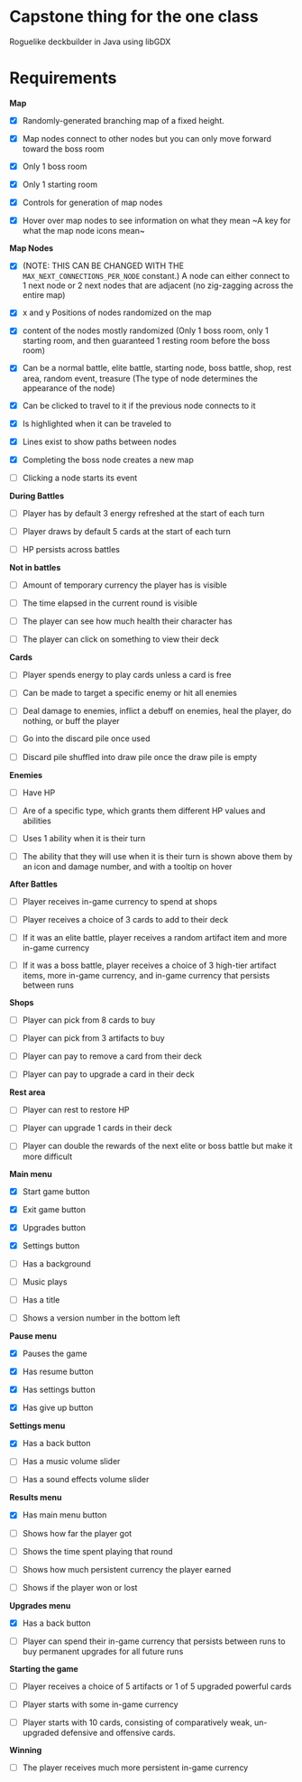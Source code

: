 <h1>Capstone thing for the one class</h1>
Roguelike deckbuilder in Java using libGDX

<h1>Requirements</h1>

<b>Map</b>
- [x] Randomly-generated branching map of a fixed height.
- [x] Map nodes connect to other nodes but you can only move forward toward the boss room
- [x] Only 1 boss room
- [x] Only 1 starting room
- [x] Controls for generation of map nodes
- [x] Hover over map nodes to see information on what they mean ~A key for what the map node icons mean~


<b>Map Nodes</b>
- [x] (NOTE: THIS CAN BE CHANGED WITH THE `MAX_NEXT_CONNECTIONS_PER_NODE` constant.) A node can either connect to 1 next node or 2 next nodes that are adjacent (no zig-zagging across the entire map)
- [x] x and y Positions of nodes randomized on the map
- [x] content of the nodes mostly randomized (Only 1 boss room, only 1 starting room, and then guaranteed 1 resting room before the boss room)
- [x] Can be a normal battle, elite battle, starting node, boss battle, shop, rest area, random event, treasure (The type of node determines the appearance of the node)
- [x] Can be clicked to travel to it if the previous node connects to it
- [x] Is highlighted when it can be traveled to
- [x] Lines exist to show paths between nodes
- [x] Completing the boss node creates a new map
- [ ] Clicking a node starts its event


<b>During Battles</b>
- [ ] Player has by default 3 energy refreshed at the start of each turn
- [ ] Player draws by default 5 cards at the start of each turn
- [ ] HP persists across battles


<b>Not in battles</b>
- [ ] Amount of temporary currency the player has is visible
- [ ] The time elapsed in the current round is visible
- [ ] The player can see how much health their character has
- [ ] The player can click on something to view their deck


<b>Cards</b>
- [ ] Player spends energy to play cards unless a card is free
- [ ] Can be made to target a specific enemy or hit all enemies
- [ ] Deal damage to enemies, inflict a debuff on enemies, heal the player, do nothing, or buff the player
- [ ] Go into the discard pile once used
- [ ] Discard pile shuffled into draw pile once the draw pile is empty


<b>Enemies</b>
- [ ] Have HP
- [ ] Are of a specific type, which grants them different HP values and abilities
- [ ] Uses 1 ability when it is their turn
- [ ] The ability that they will use when it is their turn is shown above them by an icon and damage number, and with a tooltip on hover

 
<b>After Battles</b>
- [ ] Player receives in-game currency to spend at shops
- [ ] Player receives a choice of 3 cards to add to their deck
- [ ] If it was an elite battle, player receives a random artifact item and more in-game currency
- [ ] If it was a boss battle, player receives a choice of 3 high-tier artifact items, more in-game currency, and in-game currency that persists between runs


<b>Shops</b>
- [ ] Player can pick from 8 cards to buy
- [ ] Player can pick from 3 artifacts to buy
- [ ] Player can pay to remove a card from their deck
- [ ] Player can pay to upgrade a card in their deck


<b>Rest area</b>
- [ ] Player can rest to restore HP
- [ ] Player can upgrade 1 cards in their deck
- [ ] Player can double the rewards of the next elite or boss battle but make it more difficult


<b>Main menu</b>
- [x] Start game button<br>
- [x] Exit game button
- [x] Upgrades button
- [x] Settings button
- [ ] Has a background
- [ ] Music plays
- [ ] Has a title
- [ ] Shows a version number in the bottom left


<b>Pause menu</b>
- [x] Pauses the game
- [x] Has resume button
- [x] Has settings button
- [x] Has give up button


<b>Settings menu</b>
- [x] Has a back button
- [ ] Has a music volume slider
- [ ] Has a sound effects volume slider


<b>Results menu</b>
- [x] Has main menu button
- [ ] Shows how far the player got
- [ ] Shows the time spent playing that round
- [ ] Shows how much persistent currency the player earned
- [ ] Shows if the player won or lost


<b>Upgrades menu</b>
- [x] Has a back button
- [ ] Player can spend their in-game currency that persists between runs to buy permanent upgrades for all future runs


<b>Starting the game</b>
- [ ] Player receives a choice of 5 artifacts or 1 of 5 upgraded powerful cards
- [ ] Player starts with some in-game currency
- [ ] Player starts with 10 cards, consisting of comparatively weak, un-upgraded defensive and offensive cards.


<b>Winning</b>
- [ ] The player receives much more persistent in-game currency

